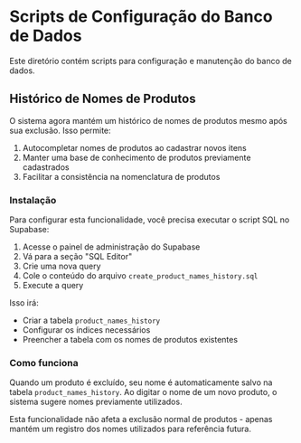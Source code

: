 # Scripts de Configuração do Banco de Dados

Este diretório contém scripts para configuração e manutenção do banco de dados.

## Histórico de Nomes de Produtos

O sistema agora mantém um histórico de nomes de produtos mesmo após sua exclusão. 
Isso permite:

1. Autocompletar nomes de produtos ao cadastrar novos itens
2. Manter uma base de conhecimento de produtos previamente cadastrados
3. Facilitar a consistência na nomenclatura de produtos

### Instalação

Para configurar esta funcionalidade, você precisa executar o script SQL no Supabase:

1. Acesse o painel de administração do Supabase
2. Vá para a seção "SQL Editor"
3. Crie uma nova query
4. Cole o conteúdo do arquivo `create_product_names_history.sql`
5. Execute a query

Isso irá:
- Criar a tabela `product_names_history`
- Configurar os índices necessários
- Preencher a tabela com os nomes de produtos existentes

### Como funciona

Quando um produto é excluído, seu nome é automaticamente salvo na tabela `product_names_history`.
Ao digitar o nome de um novo produto, o sistema sugere nomes previamente utilizados.

Esta funcionalidade não afeta a exclusão normal de produtos - apenas mantém um registro dos nomes utilizados para referência futura. 